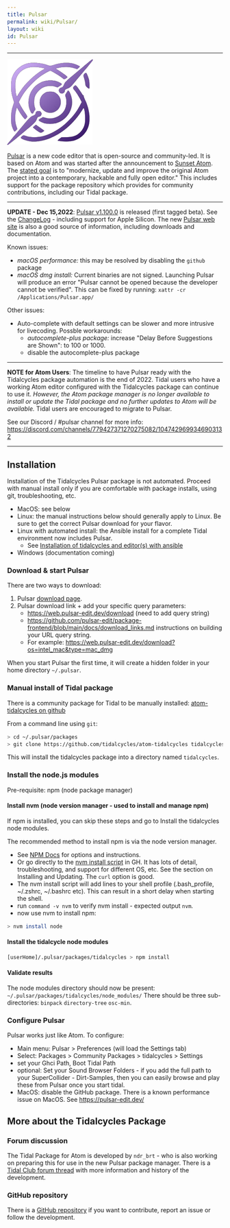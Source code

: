 ```yaml
---
title: Pulsar
permalink: wiki/Pulsar/
layout: wiki
id: Pulsar
---
```

----

![pulsaricon](pulsaricon.png)

[Pulsar](https://pulsar-edit.dev/) is a new code editor that is open-source and community-led. It is based on Atom and was started after the announcement to [Sunset Atom](https://github.blog/2022-06-08-sunsetting-atom/). The [stated goal](https://pulsar-edit.dev/about.html) is to "modernize, update and improve the original Atom project into a contemporary, hackable and fully open editor." This includes support for the package repository which provides for community contributions, including our Tidal package.

---

**UPDATE - Dec 15,2022**: [Pulsar v1.100.0](https://github.com/pulsar-edit/pulsar/releases/tag/v1.100.0-beta) is released (first tagged beta). See the [ChangeLog](https://github.com/pulsar-edit/pulsar/blob/master/CHANGELOG.md) - including support for Apple Silicon. The new [Pulsar web site](https://pulsar-edit.dev/) is also a good source of information, including downloads and documentation.

Known issues:
- *macOS performance:* this may be resolved by disabling the `github` package
- *macOS dmg install:* Current binaries are not signed. Launching Pulsar will produce an error "Pulsar cannot be opened because the developer cannot be verified". This can be fixed by running: `xattr -cr /Applications/Pulsar.app/`

Other issues:
- Auto-complete with default settings can be slower and more intrusive for livecoding. Possble workarounds:
    - *autocomplete-plus package:* increase "Delay Before Suggestions are Shown": to 100 or 1000.
    - disable the autocomplete-plus package

---
**NOTE for Atom Users**: The timeline to have Pulsar ready with the Tidalcycles package automation is the end of 2022. Tidal users who have a working Atom editor configured with the Tidalcycles package can continue to use it. *However, the Atom package manager is no longer available to install or update the Tidal package and no further updates to Atom will be available.* Tidal users are encouraged to migrate to Pulsar.

See our Discord / #pulsar channel for more info: https://discord.com/channels/779427371270275082/1047429699346903132

---

## Installation
Installation of the Tidalcycles Pulsar package is not automated. Proceed with manual install only if you are comfortable with package installs, using git, troubleshooting, etc.
- MacOS: see below
- Linux: the manual instructions below should generally apply to Linux. Be sure to get the correct Pulsar download for your flavor.
- Linux with automated install: the Ansible install for a complete Tidal environment now includes Pulsar.
    - See [Installation of tidalcycles and editor(s) with ansible](https://github.com/cleary/ansible-tidalcycles)
- Windows (documentation coming)

### Download & start Pulsar
There are two ways to download:
1. Pulsar [download page](https://pulsar-edit.dev/download.html).
2. Pulsar download link + add your specific query parameters:
    - https://web.pulsar-edit.dev/download (need to add query string)
    - https://github.com/pulsar-edit/package-frontend/blob/main/docs/download_links.md instructions on building your URL query string.
    - For example: https://web.pulsar-edit.dev/download?os=intel_mac&type=mac_dmg

When you start Pulsar the first time, it will create a hidden folder in your home directory `~/.pulsar`.

### Manual install of Tidal package
There is a community package for Tidal to be manually installed: [atom-tidalcycles on github](https://github.com/tidalcycles/atom-tidalcycles)

From a command line using `git`:

```bash
> cd ~/.pulsar/packages
> git clone https://github.com/tidalcycles/atom-tidalcycles tidalcycles
```

This will install the tidalcycles package into a directory named `tidalcycles`.

### Install the node.js modules
Pre-requisite: npm (node package manager)

#### Install nvm (node version manager - used to install and manage npm)
If npm is installed, you can skip these steps and go to Install the tidalcycles node modules.

The recommended method to install npm is via the node version manager.
- See [NPM Docs](https://docs.npmjs.com/downloading-and-installing-node-js-and-npm) for options and instructions.
- Or go directly to the [nvm install script](https://github.com/nvm-sh/nvm) in GH. It has lots of detail, troubleshooting, and support for different OS, etc. See the section on Installing and Updating. The `curl` option is good.  
- The nvm install script will add lines to your shell profile (.bash_profile, ~/.zshrc, ~/.bashrc etc). This can result in a short delay when starting the shell.
- run `command -v nvm` to verify nvm install - expected output `nvm`.
- now use nvm to install npm:

```bash
> nvm install node
```

#### Install the tidalcycle node modules

```bash
[userHome]/.pulsar/packages/tidalcycles > npm install
```

#### Validate results
The node modules directory should now be present: `~/.pulsar/packages/tidalcycles/node_modules/`
There should be three sub-directories: `binpack` `directory-tree` `osc-min`.

### Configure Pulsar
Pulsar works just like Atom. To configure:
- Main menu: Pulsar > Preferences  (will load the Settings tab)
- Select: Packages > Community Packages > tidalcycles > Settings
- set your Ghci Path, Boot Tidal Path
- optional: Set your Sound Browser Folders - if you add the full path to your SuperCollider - Dirt-Samples, then you can easily browse and play these from Pulsar once you start tidal.
- MacOS: disable the GitHub package. There is a known performance issue on MacOS. See https://pulsar-edit.dev/

## More about the Tidalcycles Package

### Forum discussion

The Tidal Package for Atom is developed by `ndr_brt` - who is also working on preparing this for use in the new Pulsar package manager. There is a [Tidal Club forum thread](https://club.tidalcycles.org/t/the-atom-plugin-thread/2244) with more information and history of the development.

### GitHub repository

There is a [GitHub repository](https://github.com/tidalcycles/atom-tidalcycles) if you want to contribute, report an issue or follow the development.
